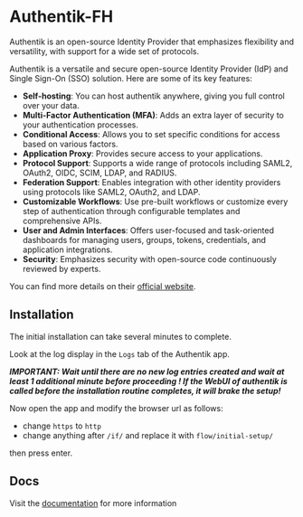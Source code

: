 # Authentik-FH

Authentik is an open-source Identity Provider that emphasizes flexibility and versatility, with support for a wide set of protocols.

Authentik is a versatile and secure open-source Identity Provider (IdP) and Single Sign-On (SSO) solution. Here are some of its key features:

- **Self-hosting**: You can host authentik anywhere, giving you full control over your data.
- **Multi-Factor Authentication (MFA)**: Adds an extra layer of security to your authentication processes.
- **Conditional Access**: Allows you to set specific conditions for access based on various factors.
- **Application Proxy**: Provides secure access to your applications.
- **Protocol Support**: Supports a wide range of protocols including SAML2, OAuth2, OIDC, SCIM, LDAP, and RADIUS.
- **Federation Support**: Enables integration with other identity providers using protocols like SAML2, OAuth2, and LDAP.
- **Customizable Workflows**: Use pre-built workflows or customize every step of authentication through configurable templates and comprehensive APIs.
- **User and Admin Interfaces**: Offers user-focused and task-oriented dashboards for managing users, groups, tokens, credentials, and application integrations.
- **Security**: Emphasizes security with open-source code continuously reviewed by experts.

You can find more details on their [official website](https://goauthentik.io/).

## Installation

The initial installation can take several minutes to complete.

Look at the log display in the `Logs` tab of the Authentik app.

***IMPORTANT: Wait until there are no new log entries created and wait at least 1 additional minute before proceeding ! If the WebUI of authentik is called before the installation routine completes, it will brake the setup!***

Now open the app and modify the browser url as follows:

- change `https` to `http`
- change anything after `/if/` and replace it with `flow/initial-setup/`

then press enter.

## Docs

Visit the [documentation](https://goauthentik.io/docs/) for more information
